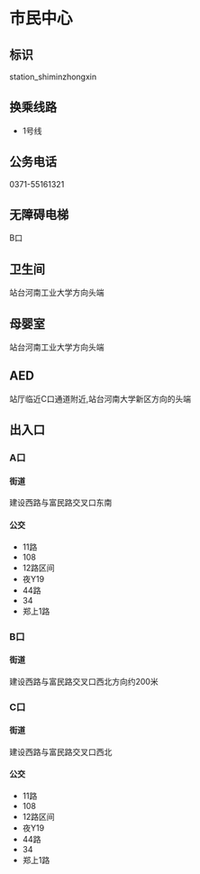 # 市民中心

## 标识

station_shiminzhongxin

## 换乘线路

- 1号线

## 公务电话

0371-55161321

## 无障碍电梯

B口

## 卫生间

站台河南工业大学方向头端

## 母婴室

站台河南工业大学方向头端

## AED

站厅临近C口通道附近,站台河南大学新区方向的头端

## 出入口

### A口

#### 街道

建设西路与富民路交叉口东南

#### 公交

- 11路
- 108
- 12路区间
- 夜Y19
- 44路
- 34
- 郑上1路

### B口

#### 街道

建设西路与富民路交叉口西北方向约200米

### C口

#### 街道

建设西路与富民路交叉口西北

#### 公交

- 11路
- 108
- 12路区间
- 夜Y19
- 44路
- 34
- 郑上1路